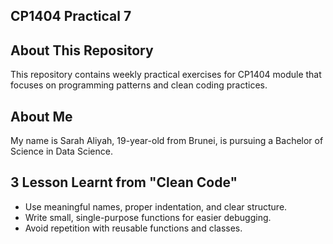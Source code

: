 ## CP1404 Practical 7

## About This Repository
This repository contains weekly practical exercises for CP1404 module that focuses on programming patterns and clean coding practices. 

## About Me
My name is Sarah Aliyah, 19-year-old from Brunei, is pursuing a Bachelor of Science in Data Science.

## 3 Lesson Learnt from "Clean Code"
- Use meaningful names, proper indentation, and clear structure.
- Write small, single-purpose functions for easier debugging.
- Avoid repetition with reusable functions and classes.
